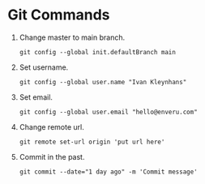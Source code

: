 # Git Commands

1.  Change master to main branch.

        git config --global init.defaultBranch main

2.  Set username.

        git config --global user.name "Ivan Kleynhans"

3.  Set email.

        git config --global user.email "hello@enveru.com"

4.  Change remote url.

        git remote set-url origin 'put url here'

5.  Commit in the past.

        git commit --date="1 day ago" -m 'Commit message'
